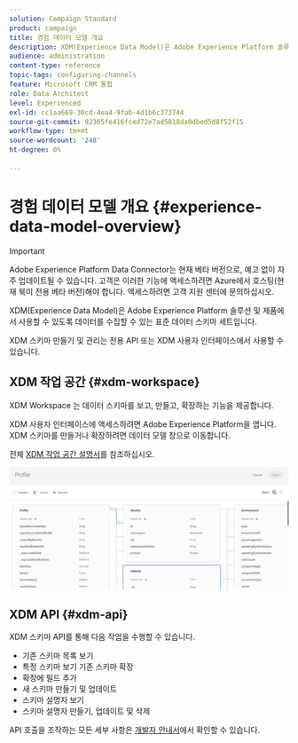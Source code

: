 ```yaml
---
solution: Campaign Standard
product: campaign
title: 경험 데이터 모델 개요
description: XDM(Experience Data Model)은 Adobe Experience Platform 솔루션 및 제품에서 사용할 수 있도록 데이터를 수집할 수 있는 표준 데이터 스키마 세트입니다.
audience: administration
content-type: reference
topic-tags: configuring-channels
feature: Microsoft CRM 통합
role: Data Architect
level: Experienced
exl-id: cc1aa669-30cd-4ea4-9fab-4d1b6c373744
source-git-commit: 92365fe416fced72e7ad5818da0dbed5d8f52f15
workflow-type: tm+mt
source-wordcount: '248'
ht-degree: 0%

---
```


# 경험 데이터 모델 개요 {#experience-data-model-overview}

>[!IMPORTANT]
>
>Adobe Experience Platform Data Connector는 현재 베타 버전으로, 예고 없이 자주 업데이트될 수 있습니다. 고객은 이러한 기능에 액세스하려면 Azure에서 호스팅(현재 북미 전용 베타 버전)해야 합니다. 액세스하려면 고객 지원 센터에 문의하십시오.

XDM(Experience Data Model)은 Adobe Experience Platform 솔루션 및 제품에서 사용할 수 있도록 데이터를 수집할 수 있는 표준 데이터 스키마 세트입니다.

XDM 스키마 만들기 및 관리는 전용 API 또는 XDM 사용자 인터페이스에서 사용할 수 있습니다.

## XDM 작업 공간 {#xdm-workspace}

XDM Workspace 는 데이터 스키마를 보고, 만들고, 확장하는 기능을 제공합니다.

XDM 사용자 인터페이스에 액세스하려면 Adobe Experience Platform을 엽니다. XDM 스키마를 만들거나 확장하려면 데이터 모델 창으로 이동합니다.

전체 [XDM 작업 공간 설명서](https://experienceleague.adobe.com/docs/experience-platform/xdm/api/getting-started.html)를 참조하십시오.

![](assets/aep_xdmworkspace.png)

## XDM API {#xdm-api}

XDM 스키마 API를 통해 다음 작업을 수행할 수 있습니다.

* 기존 스키마 목록 보기
* 특정 스키마 보기 기존 스키마 확장
* 확장에 필드 추가
* 새 스키마 만들기 및 업데이트
* 스키마 설명자 보기
* 스키마 설명자 만들기, 업데이트 및 삭제

API 호출을 조작하는 모든 세부 사항은 [개발자 안내서](https://experienceleague.adobe.com/docs/experience-platform/xdm/api/getting-started.html)에서 확인할 수 있습니다.
